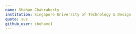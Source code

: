 ```yaml
---
name: Shoham Chakraborty
institution: Singapore University of Technology & Design
quote: sus
github_user: shohamc1
---
```

